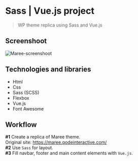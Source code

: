 # Sass | Vue.js project
> WP theme replica using Sass and Vue.js 

## Screenshoot
![Maree-screenshoot](https://i.imgur.com/R3LFLaR.jpg)

## Technologies and libraries
* Html
* Css
* Sass (SCSS)
* Flexbox
* Vue.js
* Font Awesome

## Workflow
**#1** Create a replica of Maree theme.  
Original site: https://maree.qodeinteractive.com/  
**#2** Use `Sass` for layout.  
**#3** Fill navbar, footer and main content elements with `Vue.js`.  

